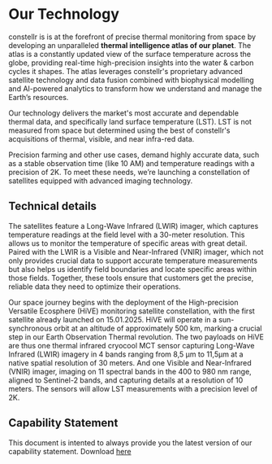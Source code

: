 # **Our Technology** 


constellr is is at the forefront of precise thermal monitoring from space by developing an unparalleled <strong>thermal intelligence atlas of our planet</strong>. The atlas is a constantly updated view of the surface temperature across the globe, providing real-time high-precision insights into the water & carbon cycles it shapes. The atlas leverages constellr's proprietary advanced satellite technology and data fusion combined with biophysical modelling and AI-powered analytics to transform how we understand and manage the Earth’s resources.  

Our technology delivers the market's most accurate and dependable thermal data, and specifically land surface temperature (LST). LST is not measured from space but determined using the best of constellr's acquisitions of thermal, visible, and near infra-red data. 

Precision farming and other use cases, demand highly accurate data, such as a stable observation time (like 10 AM) and temperature readings with a precision of 2K. To meet these needs, we’re launching a  constellation of satellites equipped with advanced imaging technology.

<h2>Technical details</h2>

The satellites feature a Long-Wave Infrared (LWIR) imager, which captures temperature readings at the field level with a 30-meter resolution. This allows us to monitor the temperature of specific areas with great detail.
Paired with the LWIR is a Visible and Near-Infrared (VNIR) imager, which not only provides crucial data to support accurate temperature measurements but also helps us identify field boundaries and locate specific areas within those fields. Together, these tools ensure that customers get the precise, reliable data they need to optimize their operations.  

Our space journey begins with the deployment of the High-precision Versatile Ecosphere (HiVE) monitoring satellite constellation, with the first satellite already launched on 15.01.2025. HiVE will operate in a sun-synchronous orbit at an altitude of approximately 500 km, marking a crucial step in our Earth Observation Thermal revolution. The two payloads on HiVE are thus one thermal infrared cryocool MCT sensor capturing Long-Wave Infrared (LWIR) imagery in 4 bands ranging from 8,5 µm to 11,5µm at a native spatial resolution of 30 meters. And one Visible and Near-Infrared (VNIR) imager, imaging on 11 spectral bands in the 400 to 980 nm range, aligned to Sentinel-2 bands, and capturing details at a resolution of 10 meters. The sensors will allow LST measurements with a precision level of 2K. 

<h2>Capability Statement</h2>


This document is intented to always provide you the latest version of our capability statement. Download [here](https://public-data-213979744349.s3.eu-central-1.amazonaws.com/capability-statement/Capability+statement+constellr+PUBLIC+v1.3.pdf)



